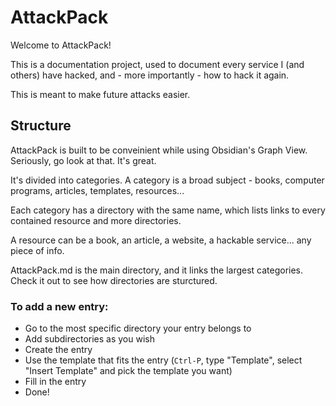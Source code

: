 # AttackPack
Welcome to AttackPack!

This is a documentation project, used to document every service I (and others) have hacked, and - more importantly - how to hack it again.

This is meant to make future attacks easier.

## Structure
AttackPack is built to be conveinient while using Obsidian's Graph View. Seriously, go look at that. It's great.

It's divided into categories. A category is a broad subject - books, computer programs, articles, templates, resources...

Each category has a directory with the same name, which lists links to every contained resource and more directories.

A resource can be a book, an article, a website, a hackable service... any piece of info.

AttackPack.md is the main directory, and it links the largest categories. Check it out to see how directories are sturctured.

### To add a new entry:
* Go to the most specific directory your entry belongs to
* Add subdirectories as you wish
* Create the entry
* Use the template that fits the entry (`Ctrl-P`, type "Template", select "Insert Template" and pick the template you want)
* Fill in the entry
* Done!
